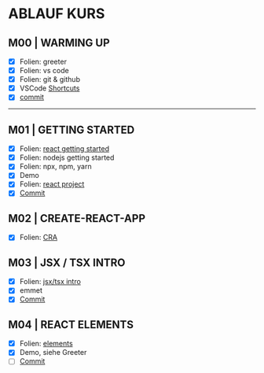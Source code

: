 # ABLAUF KURS

## M00 | WARMING UP

- [x] Folien: greeter
- [x] Folien: vs code
- [x] Folien: git & github
- [x] VSCode [Shortcuts](./SHORTCUTS-VSCODE.md)
- [x] [commit](https://github.com/ppedvAG/2020-10-29-react-vc/commit/187978eca71d0446cab823abef13e00fe805a45b)

---

## M01 | GETTING STARTED

- [x] Folien: [react getting started](SLIDES/REACT.md#getting-started)
- [x] Folien: nodejs getting started
- [x] Folien: npx, npm, yarn
- [x] Demo
- [x] Folien: [react project](SLIDES/REACT.md#project)
- [x] [Commit](https://github.com/ppedvAG/2020-10-29-react-vc/commit/e2deca00766c2043fed8242a9e606a527ebb9baa)

## M02 | CREATE-REACT-APP

- [x] Folien: [CRA](SLIDES/REACT.md#create-react-app)

## M03 | JSX / TSX INTRO

- [x] Folien: [jsx/tsx intro](SLIDES/REACT.md#jsx--tsx)
- [x] emmet
- [x] [Commit](https://github.com/ppedvAG/2020-10-29-react-vc/commit/8266bcaf24c2c6ed7276be7bb2ee8c8378a3eb2a)

## M04 | REACT ELEMENTS

- [x] Folien: [elements](SLIDES/REACT.md#elements)
- [x] Demo, siehe Greeter
- [ ] [Commit]()

<!-- 

## M | FUNCTION COMPONENTS AND PROPS

- [ ] components
- [ ] props
- [ ] props.children
- [ ] components as props

## M | JSX CONTINUED

- [ ] attributes
- [ ] conditionals
- [ ] iterating elements

## M | COMPONENTS AND STATE

- [ ] class components
- [ ] constructor
- [ ] state
- [ ] use state hook
- [ ] components in state

## M | REACT & FORMS

- [ ] forms

## M | COMPONENTS LIFECYCLE

- [ ] lifecycle methods
- [ ] use effect hook

## M | COMPONENTS COMMUNICATION

- [ ] lifting state up
- [ ] specialization

## M | SSR

- [ ] ssr vs csr
- [ ] react & ssr

## M | REDUX

- [ ] redux
- [ ] react-redux

 -->
